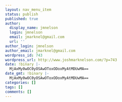 ```yaml
---
layout: nav_menu_item
status: publish
published: true
author:
  display_name: jmnelson
  login: jmnelson
  email: jmarknel@gmail.com
  url: ''
author_login: jmnelson
author_email: jmarknel@gmail.com
wordpress_id: 743
wordpress_url: http://www.joshmarknelson.com/?p=743
date: !binary |-
  MjAxMy0wOC0yOSAwOToxODoxMyAtMDUwMA==
date_gmt: !binary |-
  MjAxMy0wOC0yOSAwOToxODoxMyAtMDUwMA==
categories: []
tags: []
comments: []
---
```


